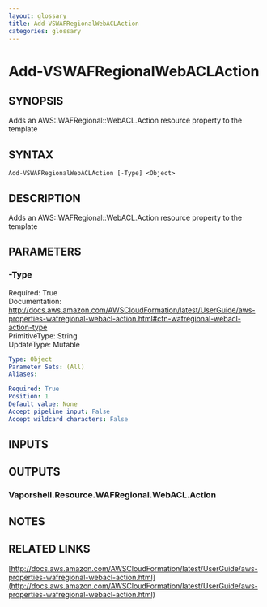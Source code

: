 ```yaml
---
layout: glossary
title: Add-VSWAFRegionalWebACLAction
categories: glossary
---
```


# Add-VSWAFRegionalWebACLAction

## SYNOPSIS
Adds an AWS::WAFRegional::WebACL.Action resource property to the template

## SYNTAX

```
Add-VSWAFRegionalWebACLAction [-Type] <Object>
```

## DESCRIPTION
Adds an AWS::WAFRegional::WebACL.Action resource property to the template

## PARAMETERS

### -Type
Required: True    
Documentation: http://docs.aws.amazon.com/AWSCloudFormation/latest/UserGuide/aws-properties-wafregional-webacl-action.html#cfn-wafregional-webacl-action-type    
PrimitiveType: String    
UpdateType: Mutable

```yaml
Type: Object
Parameter Sets: (All)
Aliases: 

Required: True
Position: 1
Default value: None
Accept pipeline input: False
Accept wildcard characters: False
```

## INPUTS

## OUTPUTS

### Vaporshell.Resource.WAFRegional.WebACL.Action

## NOTES

## RELATED LINKS

[http://docs.aws.amazon.com/AWSCloudFormation/latest/UserGuide/aws-properties-wafregional-webacl-action.html](http://docs.aws.amazon.com/AWSCloudFormation/latest/UserGuide/aws-properties-wafregional-webacl-action.html)

